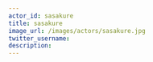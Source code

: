 ```yaml
---
actor_id: sasakure
title: sasakure
image_url: /images/actors/sasakure.jpg
twitter_username: 
description: 
---
```

